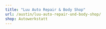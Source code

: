 ```yaml
---
title: "Luu Auto Repair & Body Shop"
url: /austin/luu-auto-repair-und-body-shop/
shop: Autowerkstatt
---
```

